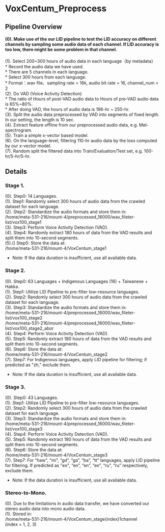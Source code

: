 # VoxCentum_Preprocess

## Pipeline Overview
#### (0). Make use of the our LID pipeline to test the LID accuracy on different channels by sampling some audio data of each channel. If LID accuracy is too low, there might be some problem in that channel.  
(1). Select 200~300 hours of audio data in each language（by metadata）  
    * Record the audio data we have used.  
    * There are 5 channels in each language.  
    * Select 300 hours from each language.  
    * Format：wav file、sampling rate = 16k, audio bit rate = 16, channel_num = 2  
(2). Do VAD (Voice Activity Detection)  
    * The ratio of Hours of post-VAD audio data to Hours of pre-VAD audio data is 65%~80%.  
    * After doing VAD, the hours of audio data is 196-hr ~ 250-hr.  
(3). Split the audio data preprocessed by VAD into segments of fixed length. In our setting, the length is 10 sec.  
(4). Extract feature offline from our preprocessed audio data, e.g. Mel-spectrogram.  
(5). Train a simple x-vector based model.  
(6). On the language-level, filtering 110-hr audio data by the loss computed by our x-vector model.  
(7). Random split the filtered data into Train/Evaluation/Test set, e.g. 100-hr/5-hr/5-hr.  

## Details

### Stage 1.

(0). Step0: 14 Languages.  
(1). Step1: Randomly select 300 hours of audio data from the crawled dataset for each language.  
(2). Step2: Standardize the audio formats and store them in:  
/home/meta-531-216/mount-4/preprocessed_16000/wav_fileter-list/vox100_stage1  
(3). Step3: Perform Voice Activity Detection (VAD).  
(4). Step4: Randomly extract 180 hours of data from the VAD results and split them into 10-second segments.  
(5).() Step5: Store the data at:   
/home/meta-531-216/mount-4/VoxCentum_stage1  
* Note: If the data duration is insufficient, use all available data.  

### Stage 2.

(0). Step0: 63 Languages + Indigenous Languages (16) + Taiwanese + Hakka.  
(1). Step1: Utilize LID Pipeline to pre-filter low-resource languages.  
(2). Step2: Randomly select 300 hours of audio data from the crawled dataset for each language.  
(3). Step3: Standardize the audio formats and store them in:  
/home/meta-531-216/mount-4/preprocessed_16000/wav_fileter-list/vox100_stage2  
/home/meta-531-216/mount-4/preprocessed_16000/wav_fileter-list/vox100_stage2_abor  
(4). Step4: Perform Voice Activity Detection (VAD).  
(5). Step5: Randomly extract 180 hours of data from the VAD results and split them into 10-second segments.  
(6). Step6: Store the data at:  
/home/meta-531-216/mount-4/VoxCentum_stage2  
(7). Step7: For Indigenous languages, apply LID pipeline for filtering; if predicted as "zh," exclude them.  
* Note: If the data duration is insufficient, use all available data.  

### Stage 3.

(0). Step0: 43 Languages.  
(1). Step1: Utilize LID Pipeline to pre-filter low-resource languages.  
(2). Step2: Randomly select 300 hours of audio data from the crawled dataset for each language.  
(3). Step3: Standardize the audio formats and store them in:  
/home/meta-531-216/mount-4/preprocessed_16000/wav_fileter-list/vox100_stage3  
(4). Step4: Perform Voice Activity Detection (VAD).  
(5). Step5: Randomly extract 180 hours of data from the VAD results and split them into 10-second segments.  
(6). Step6: Store the data at:  
/home/meta-531-216/mount-4/VoxCentum_stage3  
(7). Step7: For "haw", “mi”, “gd”, “ga”, “ba”, “tt” languages, apply LID pipeline for filtering. If predicted as "en", “en”, “en”, “en”, “ru”, “ru” respectively, exclude them.  
* Note: If the data duration is insufficient, use all available data.  

### Stereo-to-Mono.

(0). Due to the limitations in audio data transfer, we have converted our stereo audio data into mono audio data.  
(1). Stored in:  
/home/meta-531-216/mount-4/VoxCentum_stage{index}1channel  
(index = 1, 2, 3)  
